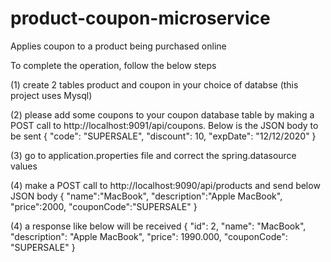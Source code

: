 # product-coupon-microservice
Applies coupon to a product being purchased online

To complete the operation, follow the below steps

(1) create 2 tables product and coupon in your choice of databse (this project uses Mysql)

(2) please add some coupons to your coupon database table by making a POST call to http://localhost:9091/api/coupons. Below is the JSON body to be sent
    {
      "code": "SUPERSALE",
      "discount": 10,
      "expDate": "12/12/2020" 
    }

(3) go to application.properties file and correct the spring.datasource values

(4) make a POST call to http://localhost:9090/api/products and send below JSON body
    {
      "name":"MacBook",
      "description":"Apple MacBook",
      "price":2000,
      "couponCode":"SUPERSALE" 
    }

(4) a response like below will be received
    {
      "id": 2,
      "name": "MacBook",
      "description": "Apple MacBook",
      "price": 1990.000,
      "couponCode": "SUPERSALE"
    }



